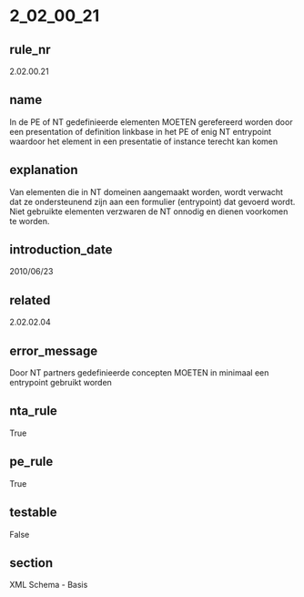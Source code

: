 # 2_02_00_21

## rule_nr
2.02.00.21

## name
In de PE of NT gedefinieerde elementen MOETEN gerefereerd worden door een presentation of definition linkbase in het PE of enig NT entrypoint waardoor het element in een presentatie of instance terecht kan komen

## explanation
Van elementen die in NT domeinen aangemaakt worden, wordt verwacht dat ze ondersteunend zijn aan een formulier (entrypoint) dat gevoerd wordt. Niet gebruikte elementen verzwaren de NT onnodig en dienen voorkomen te worden.

## introduction_date
2010/06/23

## related
2.02.02.04

## error_message
Door NT partners gedefinieerde concepten MOETEN in minimaal een entrypoint gebruikt worden

## nta_rule
True

## pe_rule
True

## testable
False

## section
XML Schema - Basis

